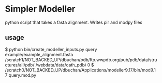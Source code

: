 # Simpler Modeller

python script that takes a fasta alignment. Writes pir and modpy files

## usage

$ python bin/create_modeller_inputs.py query example/example_alignment.fasta /scratch1/NOT_BACKED_UP/dbuchan/pdb/ftp.wwpdb.org/pub/pdb/data/structures/all/pdb/ /webdata/data/cath_pdb/ 0
$ /scratch0/NOT_BACKED_UP/dbuchan/Applications/modeller9.17/bin/mod9.17 query.mod.py
